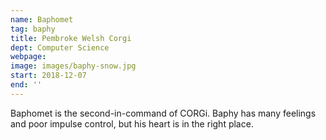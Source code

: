 ```yaml
---
name: Baphomet
tag: baphy
title: Pembroke Welsh Corgi
dept: Computer Science
webpage: 
image: images/baphy-snow.jpg
start: 2018-12-07
end: ''
---
```


Baphomet is the second-in-command of CORGi.
Baphy has many feelings and poor impulse control,
but his heart is in the right place.